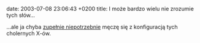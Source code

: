 date: 2003-07-08 23:06:43 +0200
title: I może bardzo wielu nie zrozumie tych słów…

…ale ja chyba [zupełnie niepotrzebnie](http://www.meow.org.uk/stan/xserver/ 'aalib-based X server') męczę się z konfiguracją tych cholernych X-ów.
